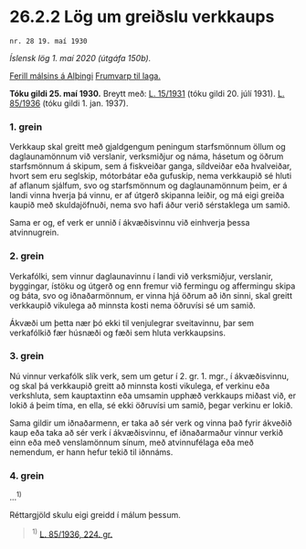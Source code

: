 # 26.2.2 Lög um greiðslu verkkaups

`nr. 28 19. maí 1930`

_Íslensk lög 1. maí 2020 (útgáfa 150b)._

[Ferill málsins á Alþingi](https://www.althingi.is/thingstorf/thingmalalistar-eftir-thingum/ferill/?ltg=42&mnr=159)
[Frumvarp til laga.](https://www.althingi.is/altext/42/s/pdf/0159.pdf)

**Tóku gildi 25. maí 1930.**
Breytt með:
[L. 15/1931](https://althingi.is/altext/stjt/1931.015.html) (tóku gildi 20. júlí 1931).
[L. 85/1936](https://althingi.is/altext/stjtnr.html#1936085) (tóku gildi 1. jan. 1937).

### 1. grein

Verkkaup skal greitt með gjaldgengum peningum starfsmönnum öllum og daglaunamönnum við verslanir, verksmiðjur og náma, hásetum og öðrum starfsmönnum á skipum, sem á fiskveiðar ganga, síldveiðar eða hvalveiðar, hvort sem eru seglskip, mótorbátar eða gufuskip, nema verkkaupið sé hluti af aflanum sjálfum, svo og starfsmönnum og daglaunamönnum þeim, er á landi vinna hverja þá vinnu, er af útgerð skipanna leiðir, og má eigi greiða kaupið með skuldajöfnuði, nema svo hafi áður verið sérstaklega um samið.

Sama er og, ef verk er unnið í ákvæðisvinnu við einhverja þessa atvinnugrein.

### 2. grein

Verkafólki, sem vinnur daglaunavinnu í landi við verksmiðjur, verslanir, byggingar, ístöku og útgerð og enn fremur við fermingu og affermingu skipa og báta, svo og iðnaðarmönnum, er vinna hjá öðrum að iðn sinni, skal greitt verkkaupið vikulega að minnsta kosti nema öðruvísi sé um samið.

Ákvæði um þetta nær þó ekki til venjulegrar sveitavinnu, þar sem verkafólkið fær húsnæði og fæði sem hluta verkkaupsins.

### 3. grein

Nú vinnur verkafólk slík verk, sem um getur í 2. gr. 1. mgr., í ákvæðisvinnu, og skal þá verkkaupið greitt að minnsta kosti vikulega, ef verkinu eða verkshluta, sem kauptaxtinn eða umsamin upphæð verkkaups miðast við, er lokið á þeim tíma, en ella, sé ekki öðruvísi um samið, þegar verkinu er lokið.

Sama gildir um iðnaðarmenn, er taka að sér verk og vinna það fyrir ákveðið kaup eða taka að sér verk í ákvæðisvinnu, ef iðnaðarmaður vinnur verkið einn eða með venslamönnum sínum, með atvinnufélaga eða með nemendum, er hann hefur tekið til iðnnáms.

### 4. grein

…<sup>1)</sup> 

Réttargjöld skulu eigi greidd í málum þessum.

> <sup>1)</sup> [L. 85/1936, 224. gr.](https://althingi.is/altext/stjtnr.html#1936085?g224)
